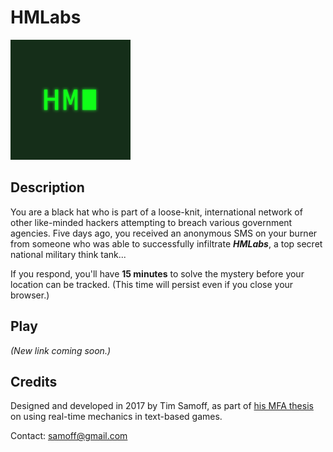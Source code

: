 # HMLabs
<img src="https://github.com/timsamoff/HMLabs/blob/master/site/android-chrome-192x192.png?raw=true" width="192px" alt="HMLabs">

## Description
You are a black hat who is part of a loose-knit, international network of other like-minded hackers attempting to breach various government agencies. Five days ago, you received an anonymous SMS on your burner from someone who was able to successfully infiltrate ***HMLabs***, a top secret national military think tank...

If you respond, you'll have **15 minutes** to solve the mystery before your location can be tracked. (This time will persist even if you close your browser.)

## Play
*(New link coming soon.)*

## Credits
Designed and developed in 2017 by Tim Samoff, as part of [his MFA thesis](https://library.scad.edu/search?/asamoff/asamoff/1,2,2,E/frameset&FF=asamoff%20timothy&1,1,/indexsort=-) on using real-time mechanics in text-based games.

Contact: [samoff@gmail.com](mailto:samoff@gmail.com)
